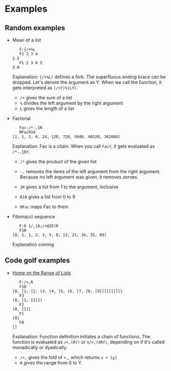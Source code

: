 # Examples

## Random examples

* Mean of a list

    ```
       F:{/+%L
       F1 2 3 4
    2.5
       F1 2 3 4 5
    3.0
    ```
  
  Explanation: `{/+%L)` defines a fork. The superfluous ending brace can be dropped. Let's denote the argument as Y. When we call the function, it gets interpreted as `(/+Y)%(LY)`.
    * `/+` gives the sum of a list
    * `%` divides the left argument by the right argument
    * `L` gives the length of a list

* Factorial

    ```
       Fac:/*-,1R
       MFacR10
    [1, 1, 2, 6, 24, 120, 720, 5040, 40320, 362880]
    ```

  Explanation: Fac is a chain. When you call `FacY`, it gets evaluated as `/*-,1RY`.
    * `/*` gives the product of the given list
    * `-,` removes the items of the left argument from the right argument. Because no left argument was given, it removes zeroes.
    * `1R` gives a list from 1 to the argument, inclusive

    * `R10` gives a list from 0 to 9
    * `MFac` maps Fac to them

* Fibonacci sequence

    ```
       F:0 1/,{A;/+@2E)R
       F10
    [0, 1, 1, 2, 3, 5, 8, 13, 21, 34, 55, 89]
    ```

    Explanation coming

## Code golf examples

* [Home on the Range of Lists](http://codegolf.stackexchange.com/q/47351/20356)

    ```
       F:/+,R
       F10
    [0, [1, [2, [3, [4, [5, [6, [7, [8, [9]]]]]]]]]]
       F3
    [0, [1, [2]]]
       F2
    [0, [1]]
       F1
    [0]
       F0
    []
    ```

  Explanation: Function definition initiates a chain of functions. The function is evaluated as `/+,(RY)` or `X/+,(XRY)`, depending on if it's called monadically or dyadically.
    * `/+,` gives the fold of `+,`, which returns `x + [y]`
    * `R` gives the range from 0 to Y.


